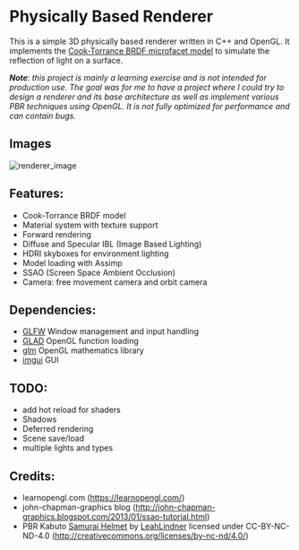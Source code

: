 # Physically Based Renderer

This is a simple 3D physically based renderer written in C++ and OpenGL.
It implements the [Cook-Torrance BRDF microfacet model](https://en.wikipedia.org/wiki/Specular_highlight#Cook%E2%80%93Torrance_model) to simulate the reflection of light on a surface.

***Note***: *this project is mainly a learning exercise and is not intended for production use. The goal was for me to have a project where I could try to design a renderer and its base architecture as well as implement various PBR techniques using OpenGL. It is not fully optimized for performance and can contain bugs.*

## Images
![renderer_image](https://simono.fr/renderer.png)

## Features:
- Cook-Torrance BRDF model
- Material system with texture support
- Forward rendering
- Diffuse and Specular IBL (Image Based Lighting)
- HDRI skyboxes for environment lighting
- Model loading with Assimp
- SSAO (Screen Space Ambient Occlusion)
- Camera: free movement camera and orbit camera

## Dependencies:
- [GLFW](https://www.glfw.org/) Window management and input handling
- [GLAD](https://glad.dav1d.de/) OpenGL function loading
- [glm](https://github.com/g-truc/glm) OpenGL mathematics library
- [imgui](https://github.com/ocornut/imgui) GUI

## TODO:
- add hot reload for shaders
- Shadows
- Deferred rendering
- Scene save/load 
- multiple lights and types

## Credits:

- learnopengl.com (https://learnopengl.com/)
- john-chapman-graphics blog (http://john-chapman-graphics.blogspot.com/2013/01/ssao-tutorial.html)
- PBR Kabuto [Samurai Helmet](https://sketchfab.com/3d-models/pbr-kabuto-samurai-helmet-13b3ab49b6bd4247be36b54ba1a56d8a) by [LeahLindner](https://sketchfab.com/illation) licensed under CC-BY-NC-ND-4.0 (http://creativecommons.org/licenses/by-nc-nd/4.0/)
